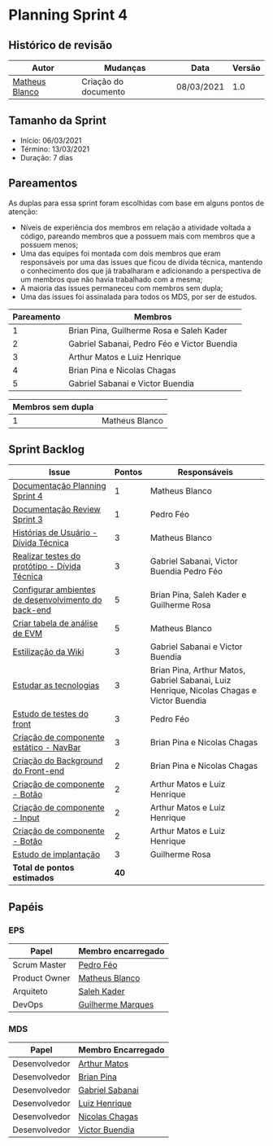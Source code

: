 # Planning Sprint 4

## Histórico de revisão

| Autor                                              | Mudanças             | Data       | Versão |
| -------------------------------------------------- | -------------------- | ---------- | ------ |
| [Matheus Blanco](https://github.com/MatheusBlanco) | Criação do documento | 08/03/2021 | 1.0    |

## Tamanho da Sprint

- Início: 06/03/2021
- Término: 13/03/2021
- Duração: 7 dias

## Pareamentos

As duplas para essa sprint foram escolhidas com base em alguns pontos de atenção:

- Níveis de experiência dos membros em relação a atividade voltada a código, pareando membros que a possuem mais com membros que a possuem menos;
- Uma das equipes foi montada com dois membros que eram responsáveis por uma das issues que ficou de dívida técnica, mantendo o conhecimento dos que já trabalharam e adicionando a perspectiva de um membros que não havia trabalhado com a mesma;
- A maioria das issues permaneceu com membros sem dupla;
- Uma das issues foi assinalada para todos os MDS, por ser de estudos.

| Pareamento | Membros                                     |
| ---------- | ------------------------------------------- |
| 1          | Brian Pina, Guilherme Rosa e Saleh Kader    |
| 2          | Gabriel Sabanai, Pedro Féo e Victor Buendia |
| 3          | Arthur Matos e Luiz Henrique                |
| 4          | Brian Pina e Nicolas Chagas                 |
| 5          | Gabriel Sabanai e Victor Buendia            |

| Membros sem dupla |                |
| ----------------- | -------------- |
| 1                 | Matheus Blanco |

## Sprint Backlog

| Issue                                                                                                         | Pontos | Responsáveis                                                                              |
| ------------------------------------------------------------------------------------------------------------- | ------ | ----------------------------------------------------------------------------------------- |
| [Documentação Planning Sprint 4](https://github.com/fga-eps-mds/EPS-2020-2-G2/issues/77)                      | 1      | Matheus Blanco                                                                            |
| [Documentação Review Sprint 3](https://github.com/fga-eps-mds/EPS-2020-2-G2/issues/78)                        | 1      | Pedro Féo                                                                                 |
| [Histórias de Usuário - Dívida Técnica](https://github.com/fga-eps-mds/EPS-2020-2-G2/issues/51)               | 3      | Matheus Blanco                                                                            |
| [Realizar testes do protótipo - Dívida Técnica](https://github.com/fga-eps-mds/EPS-2020-2-G2/issues/54)       | 3      | Gabriel Sabanai, Victor Buendia Pedro Féo                                                 |
| [Configurar ambientes de desenvolvimento do back-end](https://github.com/fga-eps-mds/EPS-2020-2-G2/issues/66) | 5      | Brian Pina, Saleh Kader e Guilherme Rosa                                                  |
| [Criar tabela de análise de EVM](https://github.com/fga-eps-mds/EPS-2020-2-G2/issues/67)                      | 5      | Matheus Blanco                                                                            |
| [Estilização da Wiki](https://github.com/fga-eps-mds/EPS-2020-2-G2/issues/68)                                 | 3      | Gabriel Sabanai e Victor Buendia                                                          |
| [Estudar as tecnologias](https://github.com/fga-eps-mds/EPS-2020-2-G2/issues/69)                              | 3      | Brian Pina, Arthur Matos, Gabriel Sabanai, Luiz Henrique, Nicolas Chagas e Victor Buendia |
| [Estudo de testes do front](https://github.com/fga-eps-mds/EPS-2020-2-G2/issues/70)                           | 3      | Pedro Féo                                                                                 |
| [Criação de componente estático - NavBar](https://github.com/fga-eps-mds/EPS-2020-2-G2/issues/71)             | 3      | Brian Pina e Nicolas Chagas                                                               |
| [Criação do Background do Front-end](https://github.com/fga-eps-mds/EPS-2020-2-G2/issues/72)                  | 2      | Brian Pina e Nicolas Chagas                                                               |
| [Criação de componente - Botão](https://github.com/fga-eps-mds/EPS-2020-2-G2/issues/73)                       | 2      | Arthur Matos e Luiz Henrique                                                              |
| [Criação de componente - Input](https://github.com/fga-eps-mds/EPS-2020-2-G2/issues/75)                       | 2      | Arthur Matos e Luiz Henrique                                                              |
| [Criação de componente - Botão](https://github.com/fga-eps-mds/EPS-2020-2-G2/issues/76)                       | 2      | Arthur Matos e Luiz Henrique                                                              |
| [Estudo de implantação](https://github.com/fga-eps-mds/EPS-2020-2-G2/issues/79)                               | 3      | Guilherme Rosa                                                                            |
| **Total de pontos estimados**                                                                                 | **40** |                                                                                           |

## Papéis

### EPS

| Papel         | Membro encarregado                                  |
| ------------- | --------------------------------------------------- |
| Scrum Master  | [Pedro Féo](https://github.com/Phe0)                |
| Product Owner | [Matheus Blanco](https://github.com/MatheusBlanco)  |
| Arquiteto     | [Saleh Kader](https://github.com/devsalula)         |
| DevOps        | [Guilherme Marques](https://github.com/guilhesme23) |

### MDS

| Papel         | Membro Encarregado                                  |
| ------------- | --------------------------------------------------- |
| Desenvolvedor | [Arthur Matos](https://github.com/Arthur-Matos)     |
| Desenvolvedor | [Brian Pina](https://github.com/DLBrianPina)        |
| Desenvolvedor | [Gabriel Sabanai](https://github.com/Sabanai104)    |
| Desenvolvedor | [Luiz Henrique](https://github.com/luiz-herique)    |
| Desenvolvedor | [Nicolas Chagas](https://github.com/nszchagas)      |
| Desenvolvedor | [Victor Buendia](https://github.com/Victor-Buendia) |
